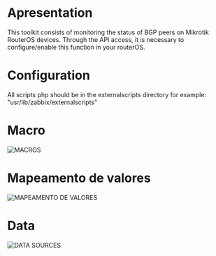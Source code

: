 # Apresentation
This toolkit consists of monitoring the status of BGP peers on Mikrotik RouterOS devices. Through the API access, it is necessary to configure/enable this function in your routerOS.

# Configuration
All scripts php should be in the externalscripts directory for example: "usr/lib/zabbix/externalscripts"
# Macro
![MACROS](https://i.ibb.co/44sm7hx/macroBGP.png)

# Mapeamento de valores
![MAPEAMENTO DE VALORES](https://i.ibb.co/89cWSHg/mapeamento-de-valores.png)

# Data
![DATA SOURCES](https://i.ibb.co/w4tR5Dp/data-sources.png)

